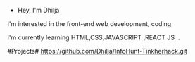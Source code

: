 - Hey, I'm Dhilja 

I'm interested in the front-end web development, coding.

I'm currently learning HTML,CSS,JAVASCRIPT ,REACT JS ..


#Projects#
https://github.com/Dhilja/InfoHunt-Tinkherhack.git

